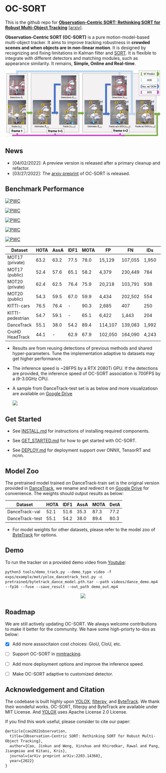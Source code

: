 # OC-SORT

This is the github repo for **<u>Observation-Centric SORT: Rethinking SORT for Robust Multi-Object Tracking</u>** [[arxiv]](https://arxiv.org/abs/2203.14360).

**Observation-Centric SORT (OC-SORT)** is a pure motion-model-based multi-object tracker. It aims to improve tracking robustness in **crowded scenes and when objects are in non-linear motion**. It is designed by recognizing and fixing limitations in Kalman filter and [SORT](https://arxiv.org/abs/1602.00763). It is flexible to integrate with different detectors and matching modules, such as appearance similarity. It remains, **Simple, Online and Real-time**.


<center>
<img src="assets/teaser.png" width="600"/>
</center>

## News
* [04/02/2022]: A preview version is released after a primary cleanup and refactor. 
* [03/27/2022]: The [arxiv preprint](https://arxiv.org/abs/2203.14360) of OC-SORT is released.

## Benchmark Performance

[![PWC](https://img.shields.io/endpoint.svg?url=https://paperswithcode.com/badge/observation-centric-sort-rethinking-sort-for/multi-object-tracking-on-dancetrack)](https://paperswithcode.com/sota/multi-object-tracking-on-dancetrack?p=observation-centric-sort-rethinking-sort-for) 

[![PWC](https://img.shields.io/endpoint.svg?url=https://paperswithcode.com/badge/observation-centric-sort-rethinking-sort-for/multiple-object-tracking-on-kitti-tracking)](https://paperswithcode.com/sota/multiple-object-tracking-on-kitti-tracking?p=observation-centric-sort-rethinking-sort-for)

[![PWC](https://img.shields.io/endpoint.svg?url=https://paperswithcode.com/badge/observation-centric-sort-rethinking-sort-for/multi-object-tracking-on-mot17)](https://paperswithcode.com/sota/multi-object-tracking-on-mot17?p=observation-centric-sort-rethinking-sort-for) 

[![PWC](https://img.shields.io/endpoint.svg?url=https://paperswithcode.com/badge/observation-centric-sort-rethinking-sort-for/multi-object-tracking-on-mot20-1)](https://paperswithcode.com/sota/multi-object-tracking-on-mot20-1?p=observation-centric-sort-rethinking-sort-for) 

[![PWC](https://img.shields.io/endpoint.svg?url=https://paperswithcode.com/badge/observation-centric-sort-rethinking-sort-for/multiple-object-tracking-on-crohd)](https://paperswithcode.com/sota/multiple-object-tracking-on-crohd?p=observation-centric-sort-rethinking-sort-for)


| Dataset    |  HOTA | AssA | IDF1 | MOTA | FP | FN | IDs | Frag | 
|------------|-------|------|------|-------|-------|------|------|------|
|MOT17 (private)| 63.2 | 63.2 | 77.5 | 78.0 | 15,129 | 107,055 | 1,950 | 2,040 | 
|MOT17 (public)| 52.4 | 57.6 | 65.1 | 58.2 | 4,379 | 230,449 | 784 | 2,006  | 
|MOT20 (private)| 62.4 | 62.5 | 76.4 | 75.9 | 20,218  | 103,791 | 938 | 1,004 | 
|MOT20 (public)| 54.3 | 59.5 | 67.0 | 59.9 | 4,434 | 202,502 | 554 | 2,345 |
|KITTI-cars | 76.5 | 76.4 | - | 90.3 | 2,685 | 407 | 250 | 280 |
|KITTI-pedestrian| 54.7 | 59.1 | - | 65.1 | 6,422  | 1,443 | 204 | 609 |
|DanceTrack | 55.1 | 38.0 | 54.2 | 89.4 | 114,107 | 139,083 | 1,992 | 3,838 | 
|CroHD HeadTrack| 44.1 | - | 62.9 | 67.9 | 102,050 | 164,090 | 4,243 | 10,122|

* Results are from reusing detections of previous methods and shared hyper-parameters. Tune the implementation adaptive to datasets may get higher performance.
* The inference speed is ~28FPS by a RTX 2080Ti GPU. If the detections are provided, the inference speed of OC-SORT association is 700FPS by a i9-3.0GHz CPU.
* A sample from DanceTrack-test set is as below and more visualizatiosn are available on [Google Drive](https://drive.google.com/drive/folders/1-T4jhHwhOAp42DGJ115yMlC7CkB-PNxy?usp=sharing)

    ![](assets/dancetrack0088_slow.gif)



## Get Started
* See [INSTALL.md](./docs/INSTALL.md) for instructions of installing required components.

* See [GET_STARTED.md](./docs/GET_STARTED.md) for how to get started with OC-SORT.

* See [DEPLOY.md](./docs/DEPLOY.md) for deployment support over ONNX, TensorRT and ncnn.



## Model Zoo
The pretrained model trained on DanceTrack-train set is the original version provided in [DanceTrack](https://github.com/DanceTrack/DanceTrack/tree/main/ByteTrack), we rename and redirect it on [Google Drive](https://drive.google.com/drive/folders/1LnhZVJlpufUnWuObZASIN1KwfhuvT_a8?usp=sharing) for convenience. The weights should output results as below:

| Dataset    |  HOTA | IDF1 | AssA | MOTA | DetA |
|------------|-------|------|------|------| ------|
|DanceTrack-val | 52.1 | 51.6 | 35.3 | 87.3 | 77.2 |
|DanceTrack-test | 55.1 | 54.2 | 38.0 | 89.4 | 80.3 |


* For model weights for other datasets, please refer to the model zoo of [ByteTrack](https://github.com/ifzhang/ByteTrack) for options.


## Demo
To run the tracker on a provided demo video from [Youtube](https://www.youtube.com/watch?v=qv6gl4h0dvg):

```shell
python3 tools/demo_track.py --demo_type video -f exps/example/mot/yolox_dancetrack_test.py -c pretrained/bytetrack_dance_model.pth.tar --path videos/dance_demo.mp4 --fp16 --fuse --save_result --out_path demo_out.mp4
```

<center>
<img src="assets/dance_demo.gif" width="600"/>
</center>


## Roadmap
We are still actively updating OC-SORT. We always welcome contributions to make it better for the community. We have some high-priorty to-dos as below:
- [x] Add more asssocitaion cost choices: GIoU, CIoU, etc.
- [ ] Support OC-SORT in [mmtracking](https://github.com/open-mmlab/mmtracking).
- [ ] Add more deployment options and improve the inference speed.
- [ ] Make OC-SORT adaptive to customized detector.


## Acknowledgement and Citation
The codebase is built highly upon [YOLOX](https://github.com/Megvii-BaseDetection/YOLOX), [filterpy](https://github.com/rlabbe/filterpy), and [ByteTrack](https://github.com/ifzhang/ByteTrack). We thank their wondeful works. OC-SORT, filterpy and ByteTrack are available under MIT License. And [YOLOX](https://github.com/Megvii-BaseDetection/YOLOX) uses Apache License 2.0 License.

If you find this work useful, please consider to cite our paper:
```
@article{cao2022observation,
  title={Observation-Centric SORT: Rethinking SORT for Robust Multi-Object Tracking},
  author={Cao, Jinkun and Weng, Xinshuo and Khirodkar, Rawal and Pang, Jiangmiao and Kitani, Kris},
  journal={arXiv preprint arXiv:2203.14360},
  year={2022}
}
```
